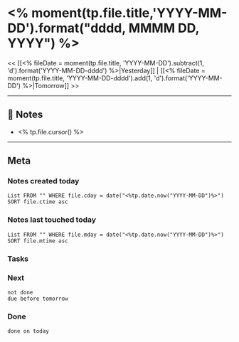 

# <% moment(tp.file.title,'YYYY-MM-DD').format("dddd, MMMM DD, YYYY") %>

<< [[<% fileDate = moment(tp.file.title, 'YYYY-MM-DD').subtract(1, 'd').format('YYYY-MM-DD-dddd') %>|Yesterday]] | [[<% fileDate = moment(tp.file.title, 'YYYY-MM-DD-dddd').add(1, 'd').format('YYYY-MM-DD') %>|Tomorrow]] >>

---


## 📝 Notes
- <% tp.file.cursor() %>

---
## Meta
### Notes created today
```dataview
List FROM "" WHERE file.cday = date("<%tp.date.now("YYYY-MM-DD")%>") SORT file.ctime asc
```

### Notes last touched today
```dataview
List FROM "" WHERE file.mday = date("<%tp.date.now("YYYY-MM-DD")%>") SORT file.mtime asc
```



### Tasks

### Next

```tasks
not done 
due before tomorrow
```

### Done

```tasks
done on today
```
